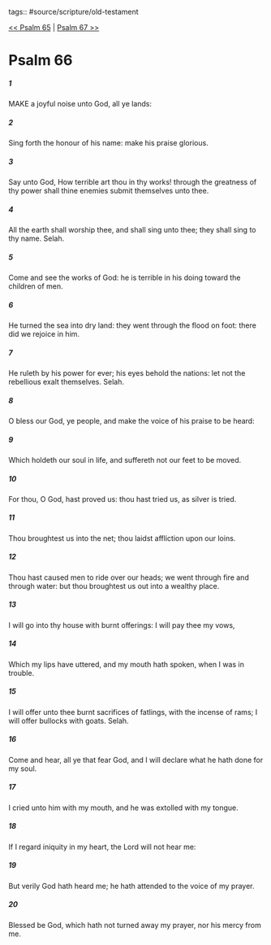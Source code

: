 tags:: #source/scripture/old-testament

[<< Psalm 65](old-testament/19_Psalms/Psalm_65.md) | [Psalm 67 >>](old-testament/19_Psalms/Psalm_67.md)

# Psalm 66

##### 1

MAKE a joyful noise unto God, all ye lands:

##### 2

Sing forth the honour of his name: make his praise glorious.

##### 3

Say unto God, How terrible art thou in thy works! through the greatness of thy power shall thine enemies submit themselves unto thee.

##### 4

All the earth shall worship thee, and shall sing unto thee; they shall sing to thy name. Selah.

##### 5

Come and see the works of God: he is terrible in his doing toward the children of men.

##### 6

He turned the sea into dry land: they went through the flood on foot: there did we rejoice in him.

##### 7

He ruleth by his power for ever; his eyes behold the nations: let not the rebellious exalt themselves. Selah.

##### 8

O bless our God, ye people, and make the voice of his praise to be heard:

##### 9

Which holdeth our soul in life, and suffereth not our feet to be moved.

##### 10

For thou, O God, hast proved us: thou hast tried us, as silver is tried.

##### 11

Thou broughtest us into the net; thou laidst affliction upon our loins.

##### 12

Thou hast caused men to ride over our heads; we went through fire and through water: but thou broughtest us out into a wealthy place.

##### 13

I will go into thy house with burnt offerings: I will pay thee my vows,

##### 14

Which my lips have uttered, and my mouth hath spoken, when I was in trouble.

##### 15

I will offer unto thee burnt sacrifices of fatlings, with the incense of rams; I will offer bullocks with goats. Selah.

##### 16

Come and hear, all ye that fear God, and I will declare what he hath done for my soul.

##### 17

I cried unto him with my mouth, and he was extolled with my tongue.

##### 18

If I regard iniquity in my heart, the Lord will not hear me:

##### 19

But verily God hath heard me; he hath attended to the voice of my prayer.

##### 20

Blessed be God, which hath not turned away my prayer, nor his mercy from me.
